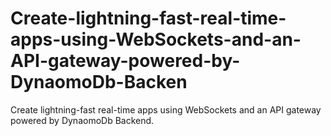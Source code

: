 # Create-lightning-fast-real-time-apps-using-WebSockets-and-an-API-gateway-powered-by-DynaomoDb-Backen
Create lightning-fast real-time apps using WebSockets and an API gateway powered by DynaomoDb Backend.

